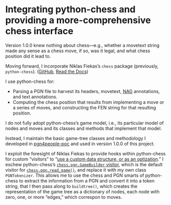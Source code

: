 # Integrating python-chess and providing a more-comprehensive chess interface
Version 1.0.0 knew nothing about chess—e.g., whether a movetext string made any sense as a chess move, if so, was it legal,
and what chess position did it lead to.

Moving forward, I incorporate Niklas Fiekas’s `chess` package (previously, `python-chess`). ([GitHub](https://github.com/niklasf/python-chess), [Read the Docs](https://python-chess.readthedocs.io/en/latest/index.html))

I use python-chess for:
* Parsing a PGN file to harvest its headers, movetext, [NAG](https://en.wikipedia.org/wiki/Numeric_Annotation_Glyphs) annotations, and text annotations.
* Computing the chess position that results from implementing a move or a series of moves, and constructing the FEN
string for that resulting position.

I do not fully adopt python-chess’s game model, i.e., its particular model of nodes and moves and its classes and methods that
implement that model.

Instead, I maintain the basic game-tree classes and methodology I developed in [pgn4people-poc](pgn4people-poc) and used in version 1.0.0
of this project.

I exploit the foresight of Niklas Fiekas to provide hooks within python-chess for custom “visitors” to “[use a custom data structure,
or as an optization](https://stackoverflow.com/a/63520025/8401379).” I eschew python-chess’s
[`chess.pgn.GameBuilder` visitor](https://python-chess.readthedocs.io/en/latest/pgn.html#chess.pgn.GameBuilder), which is the default
visitor for [`chess.pgn.read_game()`](https://python-chess.readthedocs.io/en/latest/pgn.html#chess.pgn.read_game),
and replace it with my own class `PGNTokenizer`. This allows me to use the chess and PGN smarts of python-chess to
extract the information from a PGN and convert it into a token string, that I then pass along to `buildtree()`, which creates
the representation of the game tree as a dictionary of nodes, each node with zero, one, or more “edges,” which correspon to moves.